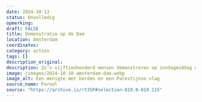 ```yaml
---
date: 2024-10-13
status: Onvolledig
opmerking: 
draft: FALSE
title: Demonstratie op de Dam
location: Amsterdam
coordinates: 
category: acties
tags: []
description_original: 
description: Zo’n vijftienhonderd mensen demonstreren op zondagmiddag op de Dam tegen ‘het nietsontziende geweld’ in Gaza.
image: /images/2024-10-10-amsterdam-dam.webp
image_alt: Een menigte met borden en een Palestijnse vlag
source_name: Parool
source: "https://archive.is/rt3SP#selection-819.0-819.115"
---
```

